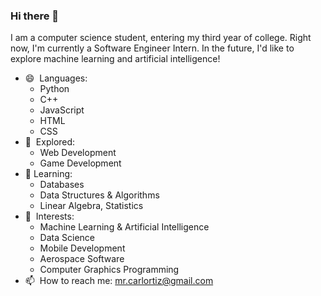 ### Hi there 👋

I am a computer science student, entering my third year of college. Right now, I'm currently a Software Engineer Intern. In the future, I'd like to explore machine learning and artificial intelligence!

- 😄 ‎ Languages:
  - Python
  - C++
  - JavaScript
  - HTML
  - CSS
- 🔭 ‎ Explored:
  - Web Development
  - Game Development
- 📖  Learning:
  - Databases
  - Data Structures & Algorithms
  - Linear Algebra, Statistics
- 🔎 ‎ Interests:
  - Machine Learning & Artificial Intelligence
  - Data Science
  - Mobile Development
  - Aerospace Software
  - Computer Graphics Programming 
- 📫 ‎ How to reach me: mr.carlortiz@gmail.com
